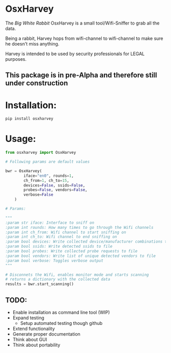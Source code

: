 # OsxHarvey

The *Big White Rabbit* OsxHarvey is a small tool/Wifi-Sniffer to grab all the data.

Being a rabbit, Harvey hops from wifi-channel to wifi-channel to make sure he doesn't 
miss anything.

Harvey is intended to be used by security professionals for LEGAL purposes.

## This package is in pre-Alpha and therefore still under construction

# Installation:

```commandline
pip install osxharvey
```

# Usage:

```python
from osxharvey import OsxHarvey

# Following params are default values

bwr = OsxHarvey(
        iface="en0", rounds=1,
        ch_from=1, ch_to=15,
        devices=False, ssids=False,
        probes=False, vendors=False,
        verbose=False
    )

# Params:

"""
:param str iface: Interface to sniff on
:param int rounds: How many times to go through the Wifi channels
:param int ch_from: Wifi channel to start sniffing on
:param int ch_to: Wifi channel to end sniffing on
:param bool devices: Write collected device/manufacturer combinations to file
:param bool ssids: Write detected ssids to file
:param bool probes: Write collected probe requests to file
:param bool vendors: Write list of unique detected vendors to file
:param bool verbose: Toggles verbose output
"""

# Disconnets the Wifi, enables monitor mode and starts scanning
# returns a dictionary with the collected data
results = bwr.start_scanning()

```

## TODO:
* Enable installation as command line tool (WIP)
* Expand testing
  * Setup automated testing though github
* Extend functionality
* Generate proper documentation
* Think about GUI
* Think about portability
